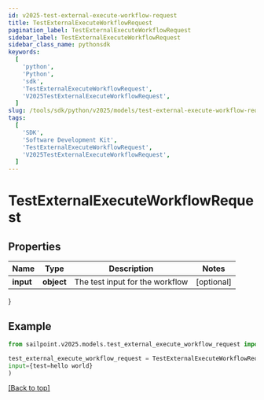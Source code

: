 ```yaml
---
id: v2025-test-external-execute-workflow-request
title: TestExternalExecuteWorkflowRequest
pagination_label: TestExternalExecuteWorkflowRequest
sidebar_label: TestExternalExecuteWorkflowRequest
sidebar_class_name: pythonsdk
keywords:
  [
    'python',
    'Python',
    'sdk',
    'TestExternalExecuteWorkflowRequest',
    'V2025TestExternalExecuteWorkflowRequest',
  ]
slug: /tools/sdk/python/v2025/models/test-external-execute-workflow-request
tags:
  [
    'SDK',
    'Software Development Kit',
    'TestExternalExecuteWorkflowRequest',
    'V2025TestExternalExecuteWorkflowRequest',
  ]
---
```


# TestExternalExecuteWorkflowRequest

## Properties

| Name      | Type       | Description                     | Notes      |
| --------- | ---------- | ------------------------------- | ---------- |
| **input** | **object** | The test input for the workflow | [optional] |

}

## Example

```python
from sailpoint.v2025.models.test_external_execute_workflow_request import TestExternalExecuteWorkflowRequest

test_external_execute_workflow_request = TestExternalExecuteWorkflowRequest(
input={test=hello world}
)

```

[[Back to top]](#)
